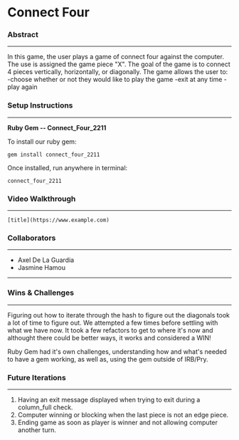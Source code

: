 # Connect Four

### **Abstract**
---
In this game, the user plays a game of connect four against the computer.
The use is assigned the game piece "X".
The goal of the game is to connect 4 pieces vertically, horizontally, or diagonally.
The game allows the user to:
-choose whether or not they would like to play the game
-exit at any time
-play again


### **Setup Instructions**
---
**Ruby Gem -- Connect_Four_2211**

To install our ruby gem:

`gem install connect_four_2211`

Once installed, run anywhere in terminal:

`connect_four_2211`


### **Video Walkthrough**
---

 	[title](https://www.example.com)

### **Collaborators**
---
- Axel De La Guardia
- Jasmine Hamou
---
### **Wins & Challenges**
---
Figuring out how to iterate through the hash to figure out the diagonals took a lot of time to figure out. We attempted a few times before settling with what we have now. It took a few refactors to get to where it's now and althought there could be better ways, it works and considered a WIN!

Ruby Gem had it's own challenges, understanding how and what's needed to have a gem working, as well as, using the gem outside of IRB/Pry.

### **Future Iterations**
---
1. Having an exit message displayed when trying to exit during a column_full check.
1.  Computer winning or blocking when the last piece is not an edge piece.
1. Ending game as soon as player is winner and not allowing computer another turn.